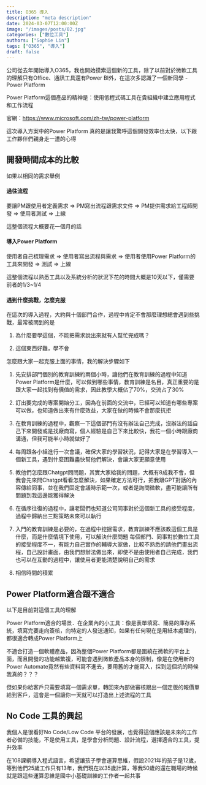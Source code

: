 ```yaml
---
title: O365 導入
description: "meta description"
date: 2024-03-07T12:00:00Z
image: "/images/posts/02.jpg"
categories: ["數位工具"]
authors: ["Sophie Lin"]
tags: ["O365", "導入"]
draft: false
---
```


公司從去年開始導入O365，我也開始摸索這個新的工具，除了以前對於微軟工具的理解只有Office、通訊工具還有Power BI外，在這次多認識了一個新同學 - Power Platform

Power Platform這個產品的精神是：使用低程式碼工具在貴組織中建立應用程式和工作流程

官網：https://www.microsoft.com/zh-tw/power-platform

這次導入方案中的Power Platform 真的是讓我驚呼這個開發效率也太快，以下跟工作夥伴們親身走一遭的心得

## 開發時間成本的比較

如果以相同的需求舉例

#### 過往流程

要讓PM跟使用者定義需求 ⇒ PM寫出流程跟需求文件 ⇒ PM提供需求給工程師開發 ⇒ 使用者測試 ⇒ 上線

這整個流程大概要花一個月的話

#### 導入Power Platform

使用者自己梳理需求 ⇒ 使用者寫出流程與需求 ⇒ 使用者使用Power Platform的工具來開發 ⇒ 測試 ⇒ 上線

這整個流程以熟悉工具以及系統分析的狀況下花的時間大概是10天以下，僅需要前者的1/3~1/4

#### 遇到什麼挑戰，怎麼克服

在這次的導入過程，大約與十個部門合作，過程中肯定不會那麼理想總會遇到些挑戰，最常被問到的是

1. 為什麼要學這個，不能把需求說出來就有人幫忙完成嗎？

2. 這個東西好難，學不會

怎麼跟大家一起克服上面的事情，我的解決步驟如下

1. 先安排部門個別的教育訓練約兩個小時，讓他們在教育訓練的過程中知道Power Platform是什麼，可以做到哪些事情，教育訓練是名目，真正重要的是跟大家一起找到有價值的需求，因此教學大概佔了70%，交流占了30%

2. 訂出要完成的專案開始分工，因為在前面的交流中，已經可以知道有哪些專案可以做，也知道做出來有什麼效益，大家在做的時候不會那麼抗拒

3. 在教育訓練的過程中，觀察一下這個部門有沒有辦法自己完成，沒辦法的話自己下來開發或是找廠商寫，個人經驗是自己下來比較快，我花一個小時跟廠商溝通，但我可能半小時就做好了

4. 每周跟各小組進行一次會議，確保大家的學習狀況，記得大家是在學習導入一個新工具，遇到什麼困難盡快幫他們解決，會讓大家更願意使用

5. 教他們怎麼跟Chatgpt問問題，其實大家給我的問題，大概有8成我不會，但我會先來問Chatgpt看看怎麼解決，如果確定方法可行，把我跟GPT對話的內容傳給同事，並在我們固定會議時示範一次，或者是詢問微軟，盡可能讓所有問題到我這邊能獲得解決

1. 在循序往復的過程中，讓老闆們也知道公司同事對於這個新工具的接受程度，過程中歸納出三點策略未來可以執行

2. 入門的教育訓練是必要的，在過程中挖掘需求，教育訓練不應該教這個工具是什麼，而是什麼情境下使用，可以解決什麼問題
    每個部門、同事對於數位工具的接受程度不一，有能力自己實作的輔導大家做，比較不熟悉的請他們畫出流程，自己設計畫面，由我們想辦法做出來，即使不是由使用者自己完成，我們也可以在互動的過程中，讓使用者更能清楚說明自己的需求

3. 相信時間的積累

## Power Platform適合跟不適合

以下是目前對這個工具的理解

Power Platform適合的場景．在企業內的小工具：像是表單填寫、簡易的庫存系統，填寫完要走向簽核，向特定的人發送通知，如果有任何現在是用紙本處理的，都很適合轉成Power Platform上

不適合打造一個軟體產品，因為整個Power Platform都是圍繞在微軟的平台上面，而且開發的功能越繁複，可能會遇到微軟產品本身的限制，像是在使用新的Power Automate竟然有些資料寫不進去，要用舊的才能寫入，採到這個坑的時候我真的？？？

但如果你給客戶只需要填寫一個需求單，轉回來內部做審核跟出一個定版的報價單給到客戶，這會是一個讓你一天就可以打造出上述流程的工具

## No Code 工具的興起

我個人是很看好No Code/Low Code 平台的發展，也覺得這個應該是未來的工作者必備的技能，不是使用工具，是學會分析問題、設計流程，選擇適合的工具，提升效率

在108課綱導入程式語言，希望讓孩子學會運算思維，假設2021年的孩子是12歲，等到他們25歲工作只有13年，我們現在以35歲計算，等我50歲的還在職場的時候就是跟這些運算思維是國中小基礎訓練的工作者一起共事

